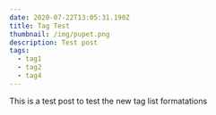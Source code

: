 ```yaml
---
date: 2020-07-22T13:05:31.190Z
title: Tag Test
thumbnail: /img/pupet.png
description: Test post
tags:
  - tag1
  - tag2
  - tag4
---
```

This is a test post to test the new tag list formatations
